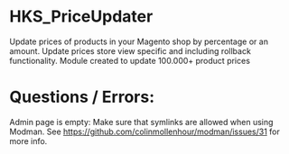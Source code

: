 # HKS_PriceUpdater
Update prices of products in your Magento shop by percentage or an amount. Update prices store view specific and including rollback functionality. Module created to update 100.000+ product prices

# Questions / Errors: 
Admin page is empty:
Make sure that symlinks are allowed when using Modman. See https://github.com/colinmollenhour/modman/issues/31 for more info.
